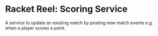 # Racket Reel: Scoring Service

A service to update an existing match by posting new match events e.g. when a player scores a point.
